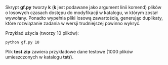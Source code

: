 Skrypt **gf.py** tworzy **k** (**k** jest podawane jako argument linii komend) plików o losowych czasach dostępu do modyfikacji w
katalogu, w którym został wywołany. Ponadto wypełnia pliki losową zawartością,
generując duplikaty, które rozwiązanie zadania w wersji trudniejszej powinno
wykryć.

Przykład użycia (tworzy 10 plików):

    python gf.py 10

Plik **test.zip** zawiera przykładowe dane testowe (1000 plików umieszczonych w katalogu **tst/**).
